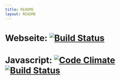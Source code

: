 ```yaml
---
title: README
layout: README
---
```


# Webseite: [![Build Status](https://travis-ci.org/feg-stuttgart/feg-stuttgart.github.io.png?branch=master)](https://travis-ci.org/feg-stuttgart/feg-stuttgart.github.io)

# Javascript: [![Code Climate](https://codeclimate.com/github/feg-stuttgart/grunt.png)](https://codeclimate.com/github/feg-stuttgart/grunt)[![Build Status](https://travis-ci.org/feg-stuttgart/grunt.png?branch=master)](https://travis-ci.org/feg-stuttgart/grunt)



